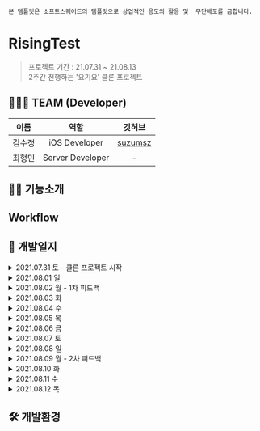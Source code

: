 `본 템플릿은 소프트스퀘어드의 템플릿으로 상업적인 용도의 활용 및  무단배포를 금합니다.`

# RisingTest
> 프로젝트 기간 : 21.07.31 ~ 21.08.13  
> 2주간 진행하는 '요기요' 클론 프로젝트

## 🙋🏻‍♀️ TEAM (Developer)
|  이름  |   역할   |   깃허브   |                              
| :----------: | :----------------: | :----------: |
|김수정| iOS Developer | [suzumsz](https://github.com/suzumsz) |
|최형민| Server Developer | - |

## 🕺🏻 기능소개

## Workflow

## 📌 개발일지
<details>       
<summary> 2021.07.31 토 - 클론 프로젝트 시작 </summary>      
<div markdown="1">  

    1. 기획서 제출 - 100%
    
    2. 구현 완료한 뷰 및 기능
        - 기능 없이 화면 전환 및 소셜로그인, 이메일로 로그인 뷰 구현 ✔️
        - 스토리보드 탭 바로 연결 (홈,찜,검색,주문내역,마이요기요) ✔️
        - 마이요기요 페이지에서 '로그인'버튼 누르면 나오는 소셜로그인 화면 ✔️
        - '이메일로 로그인' 버튼 클릭시 나오는 화면 ✔️

</div>
</details>

<details>       
<summary> 2021.08.01 일 </summary>      
<div markdown="1">  
      
    1. 구현 완료한 뷰 및 기능
        - 소설로그인(카카오) 연결 ✔️
        - 회원가입 뷰 ✔️
        - 마이요기요 탭 뷰 ✔️
        
    2. 개발 도중 발생하는 이슈
        - 어려웠던 점 
            1) 화면전환 
                - dismiss 후 바로 present되는 뷰
                - dismiss는 잘 되는데 바로 present가 되지 않음 
            
            2) 앱의 구조를 파악하여 뷰를 그리는 것
                - tableView가 좋을지 다른게 좋을지 그런 어려움

            3) 서버와의 협업이 처음이라 어느 부분까지 뷰를 구현해야할지에 대한 막막함

            4) password를 넣는 textField 부분에 버튼을 생성한 후 비밀번호가 보이게, 안보이게 하는 부분

            5) 약관 동의 부분의 버튼
        
    3. 해결한 부분
        1) 약관 동의 버튼 해결
            - 태그값을 이용해 하려고 했지만, 버튼 이미지와 색을 바꿔줘야해서 버튼 하나하나당 액션으로 처리함

            💡 코드가 너무 반복되고 길어서 다시 더 생각해보고 수정 예정

    4. 해결 중인 부분
        1) 화면 전환 (dismiss 후 present)
        2) password 부분 보기 & 가리기    

</div>
</details> 

<details>       
<summary> 2021.08.02 월 - 1차 피드백 </summary>      
<div markdown="1">  

    1. 구현 완료한 뷰 및 기능
        - 소셜로그인(네이버, 페이스북) 연결 ✔️
        - 회원가입 화면 재구성 ✔️
        - 마이요기요 탭 화면 재구성 - 구현중

    2. 개발팀장님의 피드백
         1) UI 유사도 80%
         2) 수요일 전까지 로그인, 회원가입 끝내야 함
         3) 어려운 사항 점검 
            - 테이블뷰 안에 컨트롤러 넣는 방법
            - cell 안에서 뷰 변경하는 방법
        4) 템플릿 사용 강조

    3. 개발 도중 발생하는 이슈
        - 어려웠던 점 및 이슈발생
            1) 테이블 뷰로 구성하여 셀 안에 버튼 클릭시, 화면을 띄우기에 어려움이 있었음
            2) appleID오류로 인해 개발 진행에 어려움을 겪음
            3) 소셜 로그인 pod 파일을 연결하면 생기는 시뮬레이터 오류로 인해 어려움을 겪음
        
        - 해결 시도 : 멘토에게 질문 및 구글링 

    4. 해결하지 못한 부분 → 해결
        1) password를 넣는 textField 부분에 비밀번호를 치면 보이게, 안보이게 하는 부분 해결  
            - 변수를 하나 생성하여 클릭시, 미클릭시의 액션을 넣어주어 해결하였음
        2) 회원가입 화면이 테이블뷰라서 셀 안에 버튼이 눌렸을 때 화면을 present하기 어려웠던 부분 해결 
            - 회원가입 화면을 재구성 함으로써 버튼 클릭시, present할 수 있음
        3) dismiss 후 present 되는 화면 전환의 이슈 해결
            - 페이지를 전환하는 부분의 코드에서 스토리보드를 기준으로 화면을 전환하도록 변경하여 해결하였음
</div>
</details>

<details>       
<summary> 2021.08.03 화 </summary>      
<div markdown="1">  

    1. 구현 완료한 뷰 및 기능
        - 마이요기요 탭 재구성 완료 ✔️
        - 회원가입 API 연동 - 구현중

    2. 개발 도중 발생하는 이슈
        - 어려웠던 점 및 이슈발생
            1) 서버분께 회원가입 및 로그인 API를 받아서 진행하였는데, 서버와의 협업과 API 명세서를 받아 작업하는 것이 처음이라서 좀 많이 힘들었음
            2) 테이블 뷰 안에 컨트롤러를 넣어 진행하였는데, 화면 전환 시 뷰를 불러오는 방법을 다르게 해야해서 어려웠음
        
        - 해결 시도 : 멘토에게 질문 및 구글링

    3. 해결하지 못한 부분 → 해결
        1) 테이블 뷰 안에 컨트롤러를 넣어 진행하였는데, 화면 전환 시 다르게 불러와야해서 어려움을 겪음
            - 코드에서 스토리보드를 불러오는 방법이 따로 있다는 것을 알고 그대로 실행해 줌
</div>
</details>

<details>       
<summary> 2021.08.04 수 </summary>      
<div markdown="1"> 

    1. 구현 완료한 뷰 및 기능
        - 회원가입 API 연동 ✔️
        - 홈 뷰 익스프레스까지 구현 ✔️
        - 로그인 API 연동 - 구현중
        - 추가로 받은 회원가입 API 약관동의 버튼 추가 - 구현중

    2. 개발 도중 발생하는 이슈
        - 어려웠던 점 및 이슈발생
            1) 홈 뷰를 짤 때 화면전환이 용이해야 하고, 데이터를 넣는 부분까지 생각해야하는데 처음 하다보니 그런것들이 어려웠음
            2) 체크박스 누르는 로직을 잘 생각해내지 못해 좀 어려웠음 
        
        - 해결 시도 : 구글링 및 멘토에게 질문

    3. 해결한 부분 및 어떻게 해결하였는지
        1) 회원가입 API
            - 구글링과 템플릿을 보며 적용해 구현에 성공하였다.

</div>
</details>

<details>       
<summary> 2021.08.05 목 </summary>      
<div markdown="1"> 

    1. 구현 완료한 뷰 및 기능
        - 로그인 API 연동 ✔️
        - 홈 뷰 '오늘은 요기서 먹어요' 전까지 구현 완료 ✔️
        - 추가로 받은 회원가입 API 약관동의 버튼 연동 ✔️
        - 현재 위치 화면 - 구현중
        - 홈 뷰 '오늘은 요기서 먹어요' 셀 - 구현중

    2. 개발 도중 발생하는 이슈
        - 어려웠던 점 및 이슈발생
            1) 회원가입 API에 약관동의 버튼을 추가로 받았는데, 제가 짜 놓은 체크박스 로직(Bool값)과 서버분이 짜준 값(Int)이 좀 달라서 수정해야했고 그 부분이 잘 안되어 어려움이 있었음
            2) 스토리보드를 나눠 진행하다보니 화면전환의 어려움이 너무 큼
            3) 화면전환이나 작은 기능들이 안되서 그걸 고치다보니 정작 해야하는 뷰를 많이 구현하지 못해 많이 힘들었음
        
        - 해결 시도 : 구글링 및 멘토에게 질문

    3. 해결한 부분 및 어떻게 해결하였는지
        1) 회원가입 약관동의 API 연동
            - 체크박스와 연결된 Bool 값을 딕셔너리로 true : 1, false:0 이렇게 Int형으로 바꿔 구현함

</div>
</details>

<details>       
<summary> 2021.08.06 금 </summary>      
<div markdown="1"> 

    1. 구현 완료한 뷰 및 기능
        - 음식 카테고리 뷰 클릭시 나오는 음식점 뷰 해시태그 부분 빼고 완료 ✔️
        - 음식 카테고리 뷰 클릭시 나오는 음식점 뷰 해시태그 부분 - 구현중
        - 홈 뷰 '오늘은 요기서 먹어요' 셀 - 구현중
        - 현재 위치 뷰 - 구현중
        - 음식점 셀 클릭 시 나오는 뷰 - 구현중

    2. 개발 도중 발생하는 이슈
        - 어려웠던 점 및 이슈발생
            1) 화면전환이 너무나너무나너무나 어려움... - 뷰 다 만들고 해결 예정(시간을 너무 많이 씀)
            2) 상단 탭 바 라이브러리를 사용중인데, 라이브러리가 바로 연결되어 있는 뷰 컨트롤러 화면에는 컬렉션 뷰 구현이 안되는거 같아 어려움이 있었음
            3) 테이블뷰의 섹션 헤더가 잘 되지 않아 그거 고치는데 너무 오랜 시간을 썼음
            4) 음식 카테고리 뷰 클릭시 나오는 음식점 뷰의 해시태그 부분을 어떻게 구현해야할지 잘 모르겠어서 어려움을 겪음
        
        - 해결 시도 : 구글링 및 멘토에게 질문

    3. 해결한 부분 및 어떻게 해결하였는지
        1) 섹션 헤더가 스크롤 시 테이블 뷰와 함께 스크롤 되도록 바꿔줬고, 테이블뷰의 스타일을 그룹으로 할 시, 생기는 underline 문제를 해결함
            - 테이블 뷰의 스타일을 grouped으로 바꿔줌으로써 스크롤시 헤더가 위에 붙는 현상을 해결함
            - AllTableView.separatorColor = UIColor.clear 이 코드를 사용하여 underline을 제거해 줌

</div>
</details>

<details>       
<summary> 2021.08.07 토 </summary>      
<div markdown="1"> 

    1. 구현 완료한 뷰 및 기능
        - 음식 카테고리 뷰 클릭시 나오는 음식점 뷰 구현완료 ✔️
        - 자동로그인 구현완료 ✔️
        - 로그인 시 '마이요기요' 탭 바 셀 변경 환료 ✔️
        - 홈 뷰 '오늘은 요기서 먹어요' 셀 - 구현중
        - 현재 위치 뷰 - 구현중
        - 음식점 셀 클릭 시 나오는 뷰 - 구현중

    2. 개발 도중 발생하는 이슈
        - 어려웠던 점 및 이슈발생
            1) 로그인 및 회원가입 시 사용자의 토큰을 userDefault에 넣어주는 작업을 해본 적이 없어서 어려움을 느낌
            2) 로그인 시 셀을 로그인 전 셀에서 로그인 후의 셀로 변경해야하는 부분이 어려웠음
            3) 해시태그 만드는 부분에서 셀을 다이나믹 셀로 만들어야하는데 어려워서 아직 구현하지 못함
            4) 뷰를 만들 때 스크롤시 뷰가 변화하는 효과들이 너무 많아 어떻게 구현해야할지 감이 잘 오지않아 힘들었음
            5) 상단 탭 바 라이브러리 사용으로 인해 해당 뷰컨에 컬렉션 뷰가 들어가지 않는 오류가 발생
        
        - 해결 시도 : 구글링 및 멘토에게 질문

    3. 해결한 부분 및 어떻게 해결하였는지
        1) 사용자가 로그인이나 회원가입을 할 때 토큰을 userDefault에 넣어주어 해결
        2) 회원가입시 userDefault 값을 넣어주어 자동로그인 구현
        3) 상단 탭 바 라이브러리 사용으로 인해 해당 뷰컨에 컬렉션 뷰가 들어가지 않는 오류가 발생
            - UIView 안에 컨트롤러를 넣음으로써 구현 완료

</div>
</details>

<details>       
<summary> 2021.08.08 일 </summary>      
<div markdown="1"> 

    1. 구현 완료한 뷰 및 기능
        - 홈 뷰 구현 완료 ✔️
        - 내 정보 수정 뷰 구현 완료 ✔️
        - 닉네임 변경 뷰 구현 완료 ✔️
        - 현재 위치 뷰 - 구현중
        - 음식점 뷰 - 구현중

    2. 개발 도중 발생하는 이슈
        - 어려웠던 점 및 이슈발생
            1) 음식점 뷰 구현이 너무나 어려움
                - 뷰가 너무 복잡해서 어려움을 느낌 
        
        - 해결 시도 : 구글링 및 멘토에게 질문

    3. 해결한 부분 및 어떻게 해결하였는지
        1) 사용자 조회 api로 사용자 정보를 불러왔음 

</div>
</details>

<details>       
<summary> 2021.08.09 월 - 2차 피드백 </summary>      
<div markdown="1"> 

    1. 구현 완료한 뷰 및 기능
        - '내 정보' API 연동 ✔️
        - '배달 주소 설정' 뷰 ✔️
        - 닉네임 변경 API - 구현중 
        - 음식점 뷰 - 구현중
        - 음식 선택 뷰 - 구현중

    2. 개발팀장님의 피드백 
        1) 메인 → 구매로직까지 API 무조건 연동
        2) 애니메이션 효과나 디테일은 시간 좀 남을 때 하기
        3) 하루 뷰 3개씩 구현 및 API 연동 3개씩

    3. 개발 도중 발생하는 이슈
        - 어려웠던 점 및 이슈발생
            1) 사용자 정보의 API를 엮을 때 정보를 불러오지 못해서 어려웠음
            2) 뷰가 너무 복잡해서 어려움
        
        - 해결 시도 : 구글링 및 멘토에게 질문

    4. 해결한 부분 및 어떻게 해결하였는지
        1) 사용자 정보 API 해결
            - url을 잘못 가져와 발생한 오류로 url을 제대로 가져와 사용할 수 있었음

</div>
</details>

<details>       
<summary> 2021.08.10 화 </summary>      
<div markdown="1"> 

    1. 구현 완료한 뷰 및 기능
        - '고객만족센터' 뷰 ✔️
        - '요기요안내' 뷰 ✔️
        - 음식 선택 뷰 ✔️
        - 카테고리 API - 구현중
        - 닉네임 변경 API - 구현중 
        - 음식점 뷰 - 구현중
        - 주문내역 뷰 - 구현중

    2. 개발 도중 발생하는 이슈
        - 어려웠던 점 및 이슈발생
            1) 카테고리 API를 가져올 때 imageView에 넣기위해 사진 url을 변경하는 것이 어려웠음
        
        - 해결 시도 : 구글링 및 멘토에게 질문  

</div>
</details>

<details>       
<summary> 2021.08.11 수 </summary>      
<div markdown="1"> 

    1. 구현 완료한 뷰 및 기능
        - 카테고리 API 구현완료 ✔️
        - 주문내역 뷰 구현완료 ✔️
        - 닉네임 변경 API - 구현중 
        - 음식점 뷰 - 구현중
        - 검색 뷰 - 구현중

    2. 개발 도중 발생하는 이슈
        - 어려웠던 점 및 이슈발생
            1) 뷰 구성 중 테이블 뷰로 토글 만드는 것이 어려웠고, 테이블 뷰 섹션 헤더뷰에 탭 바를 넣는 것이 어려웠음
        
        - 해결 시도 : 구글링 및 멘토에게 질문

    3. 해결한 부분 및 어떻게 해결하였는지
        - 뷰 구성 중 테이블 뷰로 토글 만드는 부분
            - 멘토에게 말해 시간을 너무 할당해야 하는 부분은 기능을 단순화 시키고 추가적으로 수정하도록 함

</div>
</details>

<details>       
<summary> 2021.08.12 목 </summary>      
<div markdown="1"> 

    1. 구현 완료한 뷰 및 기능
        - 닉네임 변경 API 구현완료 ✔️
        - 음식점 뷰 구현완료 ✔️
        - 검색 뷰 구현완료 ✔️
        - 카테고리 별 식당조회 API 구현완료 ✔️
        - 가게별 정보조회 API 구현완료 ✔️

    2. 개발 도중 발생하는 이슈
        - 어려웠던 점 및 이슈발생, 아쉬운 점
            1) API를 가져올 때의 로직을 좀 더 생각해볼 수 있는 시간이 있었으면 좋았을 것 같음 
            2) 셀 안에 컨트롤러에 값을 넣어줘야 할 때 해당 셀을 두번 불러오는 오류가 있어 어려움이 있었음
        
        - 해결 시도 : 구글링 및 멘토에게 질문

    3. 해결한 부분 및 어떻게 해결하였는지
        1) 셀 안에 컨트롤러에 값을 넣어줘야 할 때 해당 셀을 두번 불러오는 오류가 있어 어려움이 있었음
            - 컨트롤러를 두번 호출해 생기는 문제로, 컨트롤러를 한번 호출하도록 바꿔주어 해결 완료

</div>
</details>

## 🛠 개발환경